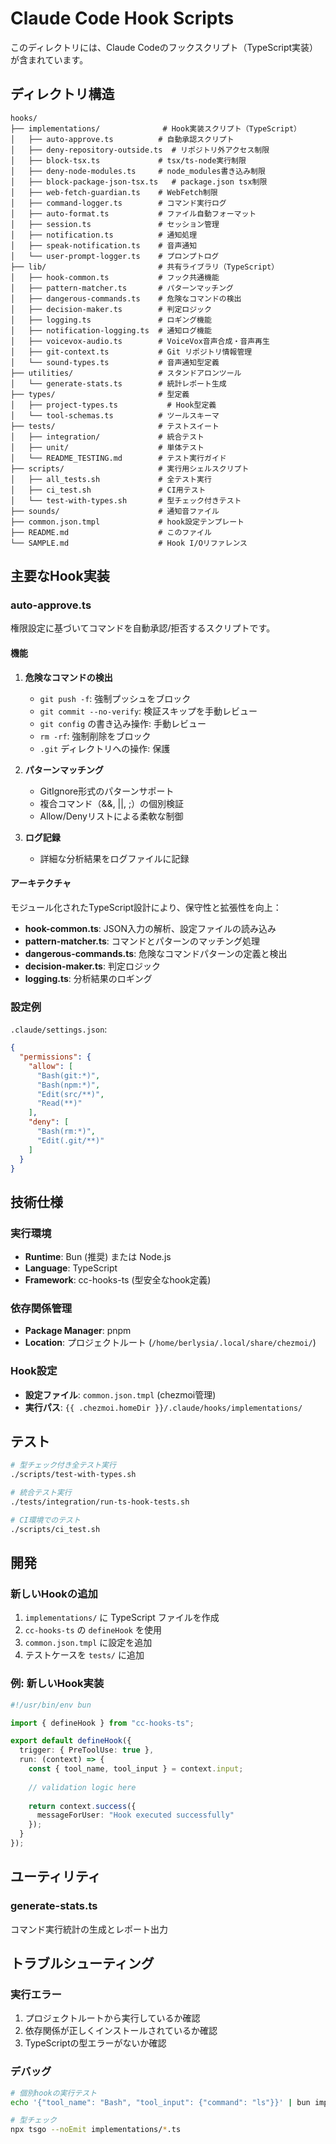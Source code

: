 # Claude Code Hook Scripts

このディレクトリには、Claude Codeのフックスクリプト（TypeScript実装）が含まれています。

## ディレクトリ構造

```
hooks/
├── implementations/              # Hook実装スクリプト（TypeScript）
│   ├── auto-approve.ts          # 自動承認スクリプト
│   ├── deny-repository-outside.ts  # リポジトリ外アクセス制限
│   ├── block-tsx.ts             # tsx/ts-node実行制限
│   ├── deny-node-modules.ts     # node_modules書き込み制限
│   ├── block-package-json-tsx.ts   # package.json tsx制限
│   ├── web-fetch-guardian.ts    # WebFetch制限
│   ├── command-logger.ts        # コマンド実行ログ
│   ├── auto-format.ts           # ファイル自動フォーマット
│   ├── session.ts               # セッション管理
│   ├── notification.ts          # 通知処理
│   ├── speak-notification.ts    # 音声通知
│   └── user-prompt-logger.ts    # プロンプトログ
├── lib/                         # 共有ライブラリ（TypeScript）
│   ├── hook-common.ts           # フック共通機能
│   ├── pattern-matcher.ts       # パターンマッチング
│   ├── dangerous-commands.ts    # 危険なコマンドの検出
│   ├── decision-maker.ts        # 判定ロジック
│   ├── logging.ts               # ロギング機能
│   ├── notification-logging.ts  # 通知ログ機能
│   ├── voicevox-audio.ts        # VoiceVox音声合成・音声再生
│   ├── git-context.ts           # Git リポジトリ情報管理
│   └── sound-types.ts           # 音声通知型定義
├── utilities/                   # スタンドアロンツール
│   └── generate-stats.ts        # 統計レポート生成
├── types/                       # 型定義
│   ├── project-types.ts           # Hook型定義
│   └── tool-schemas.ts          # ツールスキーマ
├── tests/                       # テストスイート
│   ├── integration/             # 統合テスト
│   ├── unit/                    # 単体テスト
│   └── README_TESTING.md        # テスト実行ガイド
├── scripts/                     # 実行用シェルスクリプト
│   ├── all_tests.sh             # 全テスト実行
│   ├── ci_test.sh               # CI用テスト
│   └── test-with-types.sh       # 型チェック付きテスト
├── sounds/                      # 通知音ファイル
├── common.json.tmpl             # hook設定テンプレート
├── README.md                    # このファイル
└── SAMPLE.md                    # Hook I/Oリファレンス
```

## 主要なHook実装

### auto-approve.ts

権限設定に基づいてコマンドを自動承認/拒否するスクリプトです。

#### 機能

1. **危険なコマンドの検出**
   - `git push -f`: 強制プッシュをブロック
   - `git commit --no-verify`: 検証スキップを手動レビュー
   - `git config` の書き込み操作: 手動レビュー
   - `rm -rf`: 強制削除をブロック
   - `.git` ディレクトリへの操作: 保護

2. **パターンマッチング**
   - GitIgnore形式のパターンサポート
   - 複合コマンド（&&, ||, ;）の個別検証
   - Allow/Denyリストによる柔軟な制御

3. **ログ記録**
   - 詳細な分析結果をログファイルに記録

#### アーキテクチャ

モジュール化されたTypeScript設計により、保守性と拡張性を向上：

- **hook-common.ts**: JSON入力の解析、設定ファイルの読み込み
- **pattern-matcher.ts**: コマンドとパターンのマッチング処理
- **dangerous-commands.ts**: 危険なコマンドパターンの定義と検出
- **decision-maker.ts**: 判定ロジック
- **logging.ts**: 分析結果のロギング

### 設定例

`.claude/settings.json`:
```json
{
  "permissions": {
    "allow": [
      "Bash(git:*)",
      "Bash(npm:*)",
      "Edit(src/**)",
      "Read(**)"
    ],
    "deny": [
      "Bash(rm:*)",
      "Edit(.git/**)"
    ]
  }
}
```

## 技術仕様

### 実行環境
- **Runtime**: Bun (推奨) または Node.js
- **Language**: TypeScript
- **Framework**: cc-hooks-ts (型安全なhook定義)

### 依存関係管理
- **Package Manager**: pnpm
- **Location**: プロジェクトルート (`/home/berlysia/.local/share/chezmoi/`)

### Hook設定
- **設定ファイル**: `common.json.tmpl` (chezmoi管理)
- **実行パス**: `{{ .chezmoi.homeDir }}/.claude/hooks/implementations/`

## テスト

```bash
# 型チェック付き全テスト実行
./scripts/test-with-types.sh

# 統合テスト実行
./tests/integration/run-ts-hook-tests.sh

# CI環境でのテスト
./scripts/ci_test.sh
```

## 開発

### 新しいHookの追加

1. `implementations/` に TypeScript ファイルを作成
2. `cc-hooks-ts` の `defineHook` を使用
3. `common.json.tmpl` に設定を追加
4. テストケースを `tests/` に追加

### 例: 新しいHook実装

```typescript
#!/usr/bin/env bun

import { defineHook } from "cc-hooks-ts";

export default defineHook({
  trigger: { PreToolUse: true },
  run: (context) => {
    const { tool_name, tool_input } = context.input;
    
    // validation logic here
    
    return context.success({
      messageForUser: "Hook executed successfully"
    });
  }
});
```

## ユーティリティ

### generate-stats.ts
コマンド実行統計の生成とレポート出力


## トラブルシューティング

### 実行エラー
1. プロジェクトルートから実行しているか確認
2. 依存関係が正しくインストールされているか確認
3. TypeScriptの型エラーがないか確認

### デバッグ
```bash
# 個別hookの実行テスト
echo '{"tool_name": "Bash", "tool_input": {"command": "ls"}}' | bun implementations/auto-approve.ts

# 型チェック
npx tsgo --noEmit implementations/*.ts
```